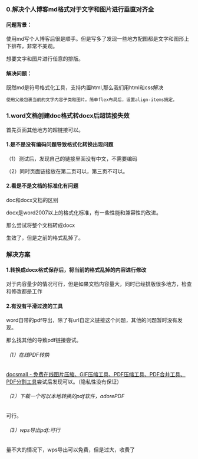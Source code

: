 







### 0.解决个人博客md格式对于文字和图片进行垂直对齐全

#### 问题背景：

使用md写个人博客后很是顺手。但是写多了发现一些地方配图都是文字和图形上下排布，非常不美观。



想要文字和图片进行任意的排版。

#### 解决问题：

既然md是符号格式化工具，支持内置html,那么我们用html和css解决

~~~
使用父级包裹当前的文字内容子类和图片。简单flex布局后，设置align-items搞定。
~~~



### 1.word文档创建doc格式转docx后超链接失效



首先页面其他地方的超链接可以。



#### 1.是不是没有编码问题导致格式化转换出现问题

（1）测试后，发现自己的链接里面没有中文，不需要编码

（2）同时页面链接放在第二页可以，第三页不可以。



#### 2.看是不是文档的标准化有问题

doc和docx文档的区别

docx是word2007以上的格式化标准，有一些性能和兼容性的改进。

那么尝试将整个文档转成docx

生效了，但是之前的格式乱掉了。



### 解决方案

#### 1.转换成docx格式保存后，将当前的格式乱掉的内容进行修改

对于内容量少的情况可行，但是如果文档内容量大，同时已经排版很多地方，检查和修改都是工作



#### 2.有没有平滑过渡的工具

word自带的pdf导出，除了有url自定义链接这个问题，其他的问题暂时没有发现。

那么找其他的导致pdf链接尝试。

###### （1）在线PDF转换

[docsmall - 免费在线图片压缩、GIF压缩工具、PDF压缩工具、PDF合并工具、PDF分割工具](https://docsmall.com/)尝试后发现可以。（隐私性没有保证）





###### （2）下载一个可以本地转换的pdf软件，adorePDF

可行。



###### （3）wps导出pdf:可行

量不大的情况下，wps导出可以免费，但是过大，收费了





